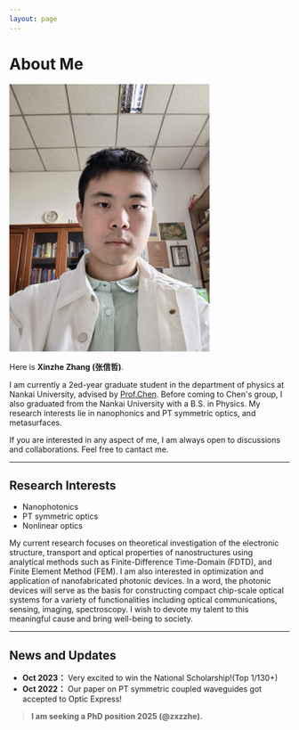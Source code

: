 ```yaml
---
layout: page
---
```


# About Me

<img src="images/xzzhang1.jpg" class="floatpic" width="360" height="480">

Here is **Xinzhe Zhang (张信哲)**.

I am currently a 2ed-year graduate student in the department of physics at Nankai University, advised by [Prof.Chen](https://physics.nankai.edu.cn/cj/main.htm#:~:text=2008%E5%B9%B41).  Before coming to Chen's group, I also graduated from the Nankai University with a B.S. in Physics.
My research interests lie in nanophonics and PT symmetric optics, and metasurfaces.

If you are interested in any aspect of me, I am always open to discussions and collaborations. Feel free to cantact me.

---

## Research Interests

- Nanophotonics
- PT symmetric optics
- Nonlinear optics

My current research focuses on theoretical investigation of the electronic structure, transport and optical properties of nanostructures using analytical methods such as Finite-Difference Time-Domain (FDTD), and Finite Element Method (FEM). I am also interested in optimization and application of nanofabricated photonic devices. In a word, the photonic devices will serve as the basis for constructing compact chip-scale optical systems for a variety of functionalities including optical communications, sensing, imaging, spectroscopy. I wish to devote my talent to this meaningful cause and bring well-being to society.

---

## News and Updates

- **Oct 2023：** Very excited to win the National Scholarship!(Top 1/130+)
- **Oct 2022：** Our paper on PT symmetric coupled waveguides got accepted to Optic Express!

 > **I am seeking a PhD position 2025 (@zxzzhe).**
